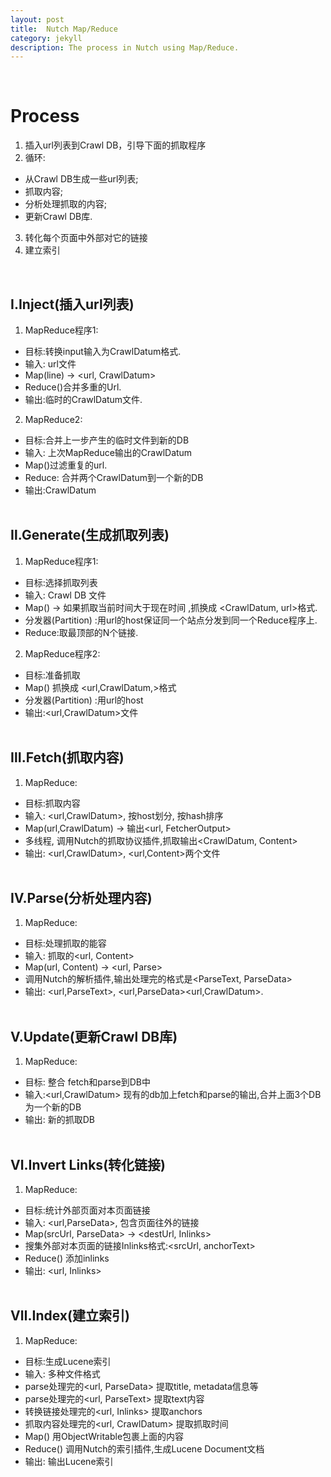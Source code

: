 ```yaml
---
layout: post
title:  Nutch Map/Reduce
category: jekyll
description: The process in Nutch using Map/Reduce.
---
```


<br />

# Process
1. 插入url列表到Crawl DB，引导下面的抓取程序
2. 循环:
- 从Crawl DB生成一些url列表;
- 抓取内容;
- 分析处理抓取的内容;
- 更新Crawl DB库.
3. 转化每个页面中外部对它的链接
4. 建立索引

<br />

## Ⅰ.Inject(插入url列表)
1. MapReduce程序1: 
- 目标:转换input输入为CrawlDatum格式. 
- 输入: url文件 
- Map(line) → <url, CrawlDatum> 
- Reduce()合并多重的Url.
- 输出:临时的CrawlDatum文件. 
2. MapReduce2: 
- 目标:合并上一步产生的临时文件到新的DB 
- 输入: 上次MapReduce输出的CrawlDatum 
- Map()过滤重复的url. 
- Reduce: 合并两个CrawlDatum到一个新的DB 
- 输出:CrawlDatum
<br /><br />

## Ⅱ.Generate(生成抓取列表)
1. MapReduce程序1: 
- 目标:选择抓取列表 
- 输入: Crawl DB 文件 
- Map() → 如果抓取当前时间大于现在时间 ,抓换成 <CrawlDatum, url>格式. 
- 分发器(Partition) :用url的host保证同一个站点分发到同一个Reduce程序上. 
- Reduce:取最顶部的N个链接. 
2. MapReduce程序2: 
- 目标:准备抓取 
- Map() 抓换成 <url,CrawlDatum,>格式 
- 分发器(Partition) :用url的host 
- 输出:<url,CrawlDatum>文件
<br /><br />

## Ⅲ.Fetch(抓取内容)
1. MapReduce: 
- 目标:抓取内容 
- 输入: <url,CrawlDatum>, 按host划分, 按hash排序 
- Map(url,CrawlDatum) → 输出<url, FetcherOutput> 
- 多线程, 调用Nutch的抓取协议插件,抓取输出<CrawlDatum, Content> 
- 输出: <url,CrawlDatum>, <url,Content>两个文件
<br /><br />

## Ⅳ.Parse(分析处理内容)
1. MapReduce: 
- 目标:处理抓取的能容 
- 输入: 抓取的<url, Content> 
- Map(url, Content) → <url, Parse> 
- 调用Nutch的解析插件,输出处理完的格式是<ParseText, ParseData> 
- 输出: <url,ParseText>, <url,ParseData><url,CrawlDatum>.
<br /><br />

## Ⅴ.Update(更新Crawl DB库)
1. MapReduce: 
- 目标: 整合 fetch和parse到DB中 
- 输入:<url,CrawlDatum> 现有的db加上fetch和parse的输出,合并上面3个DB为一个新的DB 
- 输出: 新的抓取DB
<br /><br />

## Ⅵ.Invert Links(转化链接)
1. MapReduce: 
- 目标:统计外部页面对本页面链接 
- 输入: <url,ParseData>, 包含页面往外的链接 
- Map(srcUrl, ParseData> → <destUrl, Inlinks> 
- 搜集外部对本页面的链接Inlinks格式:<srcUrl, anchorText> 
- Reduce() 添加inlinks 
- 输出: <url, Inlinks>
<br /><br />

## Ⅶ.Index(建立索引)
1. MapReduce:
- 目标:生成Lucene索引
- 输入: 多种文件格式
- parse处理完的<url, ParseData> 提取title, metadata信息等
- parse处理完的<url, ParseText> 提取text内容
- 转换链接处理完的<url, Inlinks> 提取anchors
- 抓取内容处理完的<url, CrawlDatum> 提取抓取时间
- Map() 用ObjectWritable包裹上面的内容
- Reduce() 调用Nutch的索引插件,生成Lucene Document文档
- 输出: 输出Lucene索引
<br /><br />